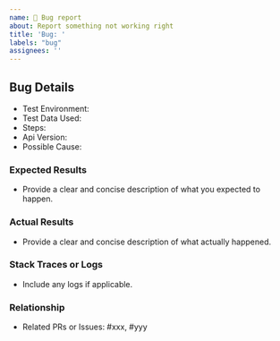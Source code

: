 ```yaml
---
name: 🐛 Bug report
about: Report something not working right
title: 'Bug: '
labels: "bug"
assignees: ''
---
```


<!--
How to prepare your bug report.

1. Provide a _short but descriptive title_ for this bug above.
2. 🏷 _Label_ your bug report appropriately.
  - All bug reports should be labeled with the `bug` label and a `priority` label.
    Please find below priority guide
   - Blocker (P1): Must be fixed immediately (in the next build).
   - Critical (P2): Must be fixed in any of the upcoming builds but should be included in the next    release.
   - Normal (P3): May be fixed in or after the next release.
   - Minor (P4): May or may not be fixed at all.
   - Trivial (P5): Likely will not be fixed, a nitpick. Can be closed with `Won't fix(Not a Bug)`.
-->

## Bug Details

- Test Environment: <!-- e.g. SIT, Pre-Prod, etc -->
- Test Data Used: <!-- Note that test data is important here. What account were you using when you noticed the bug? -->
- Steps: <!-- Steps to reproduce the behaviour -->
- Api Version: <!-- e.g. v1alpha3/v1beta1 -->
- Possible Cause: <!-- provide a Git commit SHA, or GitHub issue/PR reference -->

### Expected Results

- Provide a clear and concise description of what you expected to happen.

### Actual Results

- Provide a clear and concise description of what actually happened.

### Stack Traces or Logs

- Include any logs if applicable.

### Relationship

- Related PRs or Issues: #xxx, #yyy